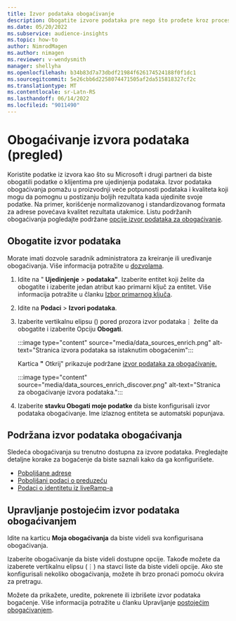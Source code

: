 ```yaml
---
title: Izvor podataka obogaćivanje
description: Obogatite izvore podataka pre nego što prođete kroz proces ujedinjenja podataka.
ms.date: 05/20/2022
ms.subservice: audience-insights
ms.topic: how-to
author: NimrodMagen
ms.author: nimagen
ms.reviewer: v-wendysmith
manager: shellyha
ms.openlocfilehash: b34b83d7a73dbdf21984f626174524188f0f1dc1
ms.sourcegitcommit: 5e26cbb6d2258074471505af2da515818327cf2c
ms.translationtype: MT
ms.contentlocale: sr-Latn-RS
ms.lasthandoff: 06/14/2022
ms.locfileid: "9011490"
---
```

# <a name="enrichment-for-data-sources-preview"></a>Obogaćivanje izvora podataka (pregled)

Koristite podatke iz izvora kao što su Microsoft i drugi partneri da biste obogatili podatke o klijentima pre ujedinjenja podataka. Izvor podataka obogaćivanja pomažu u proizvodnji veće potpunosti podataka i kvaliteta koji mogu da pomognu u postizanju boljih rezultata kada ujedinite svoje podatke. Na primer, korišćenje normalizovanog i standardizovanog formata za adrese povećava kvalitet rezultata utakmice. Listu podržanih obogaćivanja pogledajte podržane [opcije izvor podataka za obogaćivanje](#supported-data-source-enrichments).

## <a name="enrich-a-data-source"></a>Obogatite izvor podataka

Morate imati dozvole saradnik administratora za kreiranje ili uređivanje obogaćivanja. Više informacija potražite u [dozvolama](permissions.md).  

1. Idite na " **Ujedinjenje** > **podataka"**. Izaberite entitet koji želite da obogatite i izaberite jedan atribut kao primarni ključ za entitet. Više informacija potražite u članku [Izbor primarnog ključa](map-entities.md#select-primary-key-and-semantic-type-for-attributes).

1. Idite na **Podaci** > **Izvori podataka**.

1. Izaberite vertikalnu elipsu () pored prozora izvor podataka&vellip; želite da obogatite i izaberite Opciju **Obogati**.

   :::image type="content" source="media/data_sources_enrich.png" alt-text="Stranica izvora podataka sa istaknutim obogaćenim":::

   Kartica **"** Otkrij" prikazuje podržane [izvor podataka za obogaćivanje.](#supported-data-source-enrichments)

   :::image type="content" source="media/data_sources_enrich_discover.png" alt-text="Stranica za obogaćivanje izvora podataka.":::

1. Izaberite **stavku Obogati moje podatke** da biste konfigurisali izvor podataka obogaćivanje. Ime izlaznog entiteta se automatski popunjava.

## <a name="supported-data-source-enrichments"></a>Podržana izvor podataka obogaćivanja

Sledeća obogaćivanja su trenutno dostupna za izvore podataka. Pregledajte detaljne korake za bogaćenje da biste saznali kako da ga konfigurišete.

- [Poboljšane adrese](enrichment-enhanced-addresses.md)
- [Poboljšani podaci o preduzeću](enrichment-enhanced-company-data.md)
- [Podaci o identitetu iz liveRamp-a](enrichment-liveramp.md)

## <a name="manage-existing-data-source-enrichments"></a>Upravljanje postojećim izvor podataka obogaćivanjem

Idite na karticu **Moja obogaćivanja** da biste videli sva konfigurisana obogaćivanja.

Izaberite obogaćivanje da biste videli dostupne opcije. Takođe možete da izaberete vertikalnu elipsu (&vellip;) na stavci liste da biste videli opcije. Ako ste konfigurisali nekoliko obogaćivanja, možete ih brzo pronaći pomoću okvira za pretragu.

Možete da prikažete, uredite, pokrenete ili izbrišete izvor podataka bogaćenje. Više informacija potražite u članku Upravljanje [postojećim obogaćivanjem](enrichment-hub.md).
